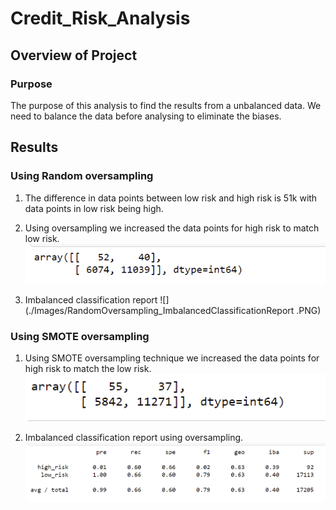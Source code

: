 # Credit_Risk_Analysis

## Overview of Project

### Purpose
The purpose of this analysis to find the results from a unbalanced data. 
We need to balance the data before analysing to eliminate the biases. 


## Results

### Using Random oversampling 
1. The difference in data points between low risk and high risk is 51k with data points in low risk being high.
2. Using oversampling we increased the data points for high risk to match low risk. 
![](./Images/RandomOversampling_ConfusionMatrix.PNG)

3. Imbalanced classification report
![](./Images/RandomOversampling_ImbalancedClassificationReport .PNG)


### Using SMOTE oversampling 
1. Using SMOTE oversampling technique we increased the data points for high risk to match the low risk. 
![](./Images/SMOTE_ConfusionMatrix.PNG)

2. Imbalanced classification report using oversampling. 
![](./Images/SMOTE_ImbalancedCLassificationReport.PNG)

